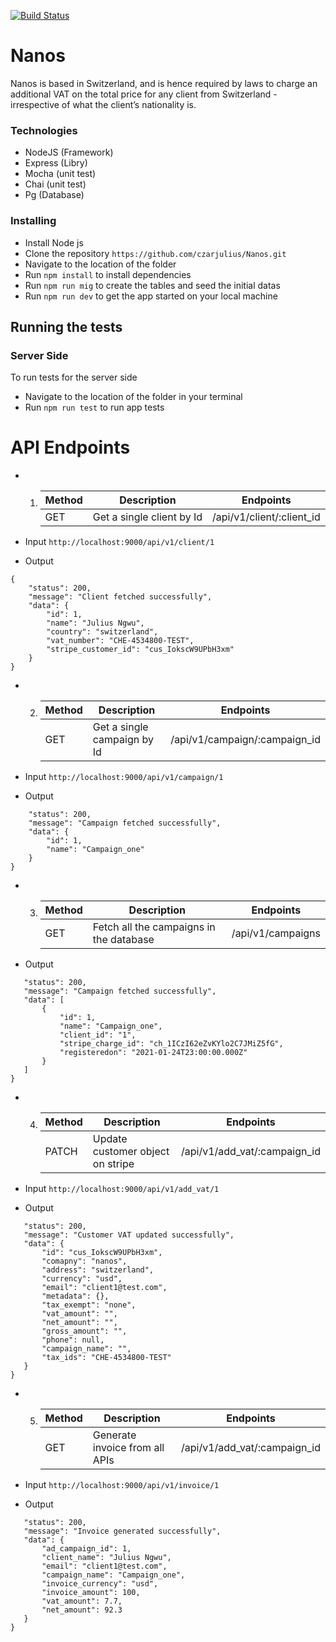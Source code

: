 [![Build Status](https://travis-ci.org/czarjulius/Nanos.svg?branch=main)](https://travis-ci.org/czarjulius/Nanos)

# Nanos
Nanos is based in Switzerland, and is hence required by laws to charge an additional VAT on the total price for any client from Switzerland - irrespective of what the client’s nationality is.

### Technologies
- NodeJS (Framework)
- Express (Libry)
- Mocha (unit test)
- Chai (unit test)
- Pg (Database)

### Installing
- Install Node js
- Clone the repository `https://github.com/czarjulius/Nanos.git`
- Navigate to the location of the folder
- Run `npm install` to install dependencies
- Run `npm run mig` to create the tables and seed the initial datas
- Run `npm run dev` to get the app started on your local machine

## Running the tests 
### Server Side
To run tests for the server side
- Navigate to the location of the folder in your terminal
- Run `npm run test` to run app tests

# API Endpoints

- 1. | Method | Description | Endpoints      |
     | ------ | ----------- | -------------- |
     | GET |Get a single client by Id| /api/v1/client/:client_id|

- Input `http://localhost:9000/api/v1/client/1`

- Output
```
{
    "status": 200,
    "message": "Client fetched successfully",
    "data": {
        "id": 1,
        "name": "Julius Ngwu",
        "country": "switzerland",
        "vat_number": "CHE-4534800-TEST",
        "stripe_customer_id": "cus_IokscW9UPbH3xm"
    }
}
```
- 2. | Method | Description | Endpoints      |
     | ------ | ----------- | -------------- |
     | GET |Get a single campaign by Id |  /api/v1/campaign/:campaign_id|

 - Input `http://localhost:9000/api/v1/campaign/1`

- Output
```{
    "status": 200,
    "message": "Campaign fetched successfully",
    "data": {
        "id": 1,
        "name": "Campaign_one"
    }
}
```
- 3. | Method | Description | Endpoints      |
     | ------ | ----------- | -------------- |
     | GET |Fetch all the campaigns in the database | /api/v1/campaigns|

 - Output
 ```{
    "status": 200,
    "message": "Campaign fetched successfully",
    "data": [
        {
            "id": 1,
            "name": "Campaign_one",
            "client_id": "1",
            "stripe_charge_id": "ch_1ICzI62eZvKYlo2C7JMiZ5fG",
            "registeredon": "2021-01-24T23:00:00.000Z"
        }
    ]
}
 ```

 - 4. | Method | Description | Endpoints      |
      | ------ | ----------- | -------------- |
      | PATCH |Update customer object on stripe| /api/v1/add_vat/:campaign_id|

  - Input `http://localhost:9000/api/v1/add_vat/1`

 - Output
 ```{
    "status": 200,
    "message": "Customer VAT updated successfully",
    "data": {
        "id": "cus_IokscW9UPbH3xm",
        "comapny": "nanos",
        "address": "switzerland",
        "currency": "usd",
        "email": "client1@test.com",
        "metadata": {},
        "tax_exempt": "none",
        "vat_amount": "",
        "net_amount": "",
        "gross_amount": "",
        "phone": null,
        "campaign_name": "",
        "tax_ids": "CHE-4534800-TEST"
    }
}
 ```

 - 5. | Method | Description | Endpoints      |
      | ------ | ----------- | -------------- |
      | GET |Generate invoice from all APIs| /api/v1/add_vat/:campaign_id|

  - Input `http://localhost:9000/api/v1/invoice/1`

 - Output
 ```{
    "status": 200,
    "message": "Invoice generated successfully",
    "data": {
        "ad_campaign_id": 1,
        "client_name": "Julius Ngwu",
        "email": "client1@test.com",
        "campaign_name": "Campaign_one",
        "invoice_currency": "usd",
        "invoice_amount": 100,
        "vat_amount": 7.7,
        "net_amount": 92.3
    }
}
 ```